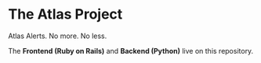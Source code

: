 # The Atlas Project
Atlas Alerts. No more. No less.

The **Frontend (Ruby on Rails)** and **Backend (Python)** live on this repository.
